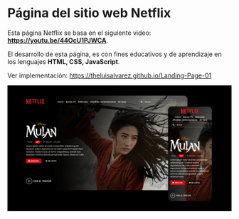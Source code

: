 # Página del sitio web Netflix
Esta página Netflix se basa en el siguiente video: **https://youtu.be/44OcU1PJWCA**.

El desarrollo de esta página, es con fines educativos y de aprendizaje en los lenguajes **HTML, CSS, JavaScript**.

Ver implementación: https://theluisalvarez.github.io/Landing-Page-01

![Página del sitio web Netflix](https://raw.githubusercontent.com/TheLuisAlvarez/Landing-Page-01/master/Landing-page-01.png)
